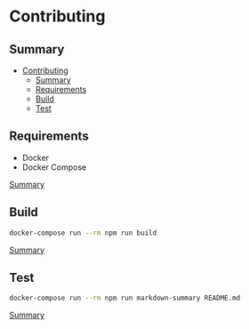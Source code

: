 # Contributing

## Summary

- [Contributing](#contributing)
  - [Summary](#summary)
  - [Requirements](#requirements)
  - [Build](#build)
  - [Test](#test)

## Requirements

- Docker
- Docker Compose

[Summary](#summary)

## Build

```bash
docker-compose run --rm npm run build
```

[Summary](#summary)

## Test

```bash
docker-compose run --rm npm run markdown-summary README.md
```

[Summary](#summary)
